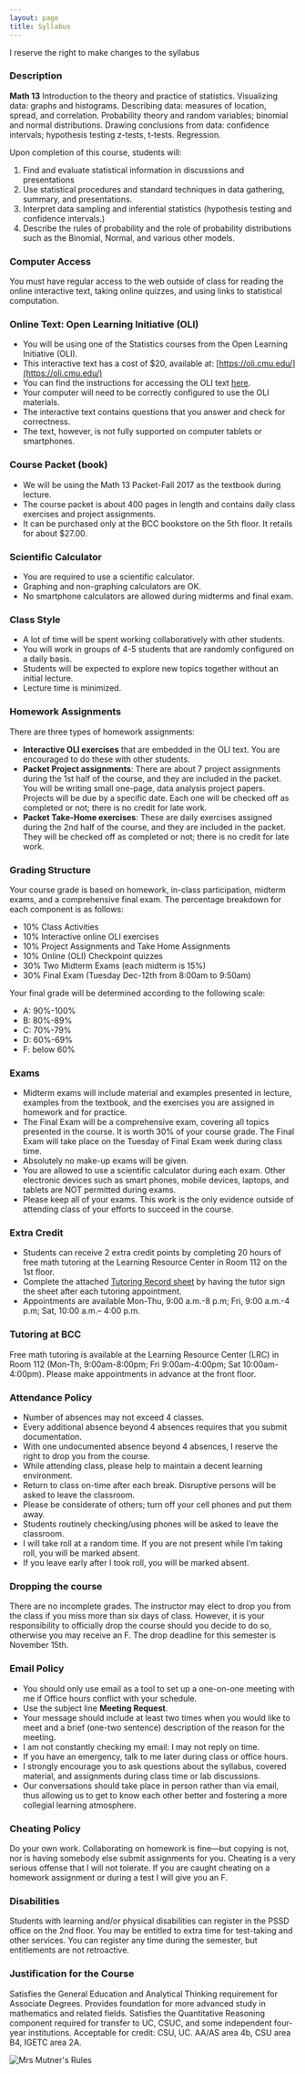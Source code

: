 ```yaml
---
layout: page
title: Syllabus
---
```


<p class="message">
  I reserve the right to make changes to the syllabus
</p>


### Description

__Math 13__ Introduction to the theory and practice of statistics. Visualizing data: graphs and histograms. Describing data: measures of location, spread, and correlation. Probability theory and random variables; binomial and normal distributions. Drawing conclusions from data: confidence intervals; hypothesis testing z-tests, t-tests. Regression.

Upon completion of this course, students will:

1. Find and evaluate statistical information in discussions and presentations
2. Use statistical procedures and standard techniques in data gathering, summary, and presentations.
3. Interpret data sampling and inferential statistics (hypothesis testing and confidence intervals.)
4. Describe the rules of probability and the role of probability distributions such as the Binomial, Normal, and various other models.


### Computer Access

You must have regular access to the web outside of class for reading the online interactive text, taking online quizzes, and using links to statistical computation.



### Online Text: Open Learning Initiative (OLI)

- You will be using one of the Statistics courses from the Open Learning Initiative (OLI).
- This interactive text has a cost of $20, available at: [https://oli.cmu.edu/](https://oli.cmu.edu/)
- You can find the instructions for accessing the OLI text [here](http://gastonsanchez.com/math13/oli).
- Your computer will need to be correctly configured to use the OLI materials.
- The interactive text contains questions that you answer and check for correctness.
- The text, however, is not fully supported on computer tablets or smartphones.



### Course Packet (book)

- We will be using the Math 13 Packet-Fall 2017 as the textbook during lecture.
- The course packet is about 400 pages in length and contains daily class exercises and project assignments.
- It can be purchased only at the BCC bookstore on the 5th floor. It retails for about $27.00.



### Scientific Calculator

- You are required to use a scientific calculator.
- Graphing and non-graphing calculators are OK.
- No smartphone calculators are allowed during midterms and final exam.



### Class Style

- A lot of time will be spent working collaboratively with other students.
- You will work in groups of 4-5 students that are randomly configured on a daily basis.
- Students will be expected to explore new topics together without an initial lecture.
- Lecture time is minimized.



### <a name="hw-policy"></a>Homework Assignments

There are three types of homework assignments:

- __Interactive OLI exercises__ that are embedded in the OLI text. You are encouraged to do these with other students.
- __Packet Project assignments__: There are about 7 project assignments during the 1st half of the course, and they are included in the packet. You will be writing small one-page, data analysis project papers. Projects will be due by a specific date. Each one will be checked off as completed or not; there is no credit for late work.
- __Packet Take-Home exercises__: These are daily exercises assigned during the 2nd half of the course, and they are included in the packet. They will be checked off as completed or not; there is no credit for late work.



### Grading Structure

Your course grade is based on homework, in-class participation, midterm exams, and a comprehensive final exam. The percentage breakdown for each component is as follows:

- 10% Class Activities
- 10% Interactive online OLI exercises
- 10% Project Assignments and Take Home Assignments
- 10% Online (OLI) Checkpoint quizzes
- 30% Two Midterm Exams	 (each midterm is 15%)
- 30% Final Exam (Tuesday Dec-12th from 8:00am to 9:50am)


Your final grade will be determined according to the following scale:

- A: 90%-100%
- B: 80%-89%
- C: 70%-79%
- D: 60%-69%
- F: below 60%



### Exams

- Midterm exams will include material and examples presented in lecture, examples from the textbook, and the exercises you are assigned in homework and for practice. 
- The Final Exam will be a comprehensive exam, covering all topics presented in the course. It is worth 30% of your course grade. The Final Exam will take place on the Tuesday of Final Exam week during class time.
- Absolutely no make-up exams will be given.
- You are allowed to use a scientific calculator during each exam. Other electronic devices such as smart phones, mobile devices, laptops, and tablets are NOT permitted during exams.
- Please keep all of your exams. This work is the only evidence outside of attending class of your efforts to succeed in the course.


### Extra Credit

- Students can receive 2 extra credit points by completing 20 hours of free math tutoring at the Learning Resource Center in Room 112 on the 1st floor.
- Complete the attached [Tutoring Record sheet](../public/LRC-Time-Sheet.pdf) by having the tutor sign the sheet after each tutoring appointment.
- Appointments are available Mon-Thu, 9:00 a.m.-8 p.m; Fri, 9:00 a.m.-4 p.m; Sat, 10:00 a.m.– 4:00 p.m.


### Tutoring at BCC

Free math tutoring is available at the Learning Resource Center (LRC) in Room 112 (Mon-Th, 9:00am-8:00pm; Fri 9:00am-4:00pm; Sat 10:00am-4:00pm). Please make appointments in advance at the front floor.



### <a name="attendance-policy"></a> Attendance Policy

- Number of absences may not exceed 4 classes.
- Every additional absence beyond 4 absences requires that you submit documentation. 
- With one undocumented absence beyond 4 absences, I reserve the right to drop you from the course.
- While attending class, please help to maintain a decent learning environment.
- Return to class on-time after each break. Disruptive persons will be asked to leave the classroom. 
- Please be considerate of others; turn off your cell phones and put them away. 
- Students routinely checking/using phones will be asked to leave the classroom.
- I will take roll at a random time. If you are not present while I’m taking roll, you will be marked absent.
- If you leave early after I took roll, you will be marked absent.


### Dropping the course

There are no incomplete grades. The instructor may elect to drop you from the class if you miss more than six days of class. However, it is your responsibility to officially drop the course should you decide to do so, otherwise you may receive an F. The drop deadline for this semester is November 15th.


### <a name="email-policy"></a>Email Policy

- You should only use email as a tool to set up a one-on-one meeting with me if Office hours conflict with your schedule.
- Use the subject line __Meeting Request__.
- Your message should include at least two times when you would like to meet and a brief (one-two sentence) description of the reason for the meeting.
- I am not constantly checking my email: I may not reply on time.
- If you have an emergency, talk to me later during class or office hours.
- I strongly encourage you to ask questions about the syllabus, covered material, and assignments during class time or lab discussions. 
- Our conversations should take place in person rather than via email, thus allowing us to get to know each other better and fostering a more collegial learning atmosphere.


### Cheating Policy

Do your own work. Collaborating on homework is fine—but copying is not, nor is having somebody else submit assignments for you. Cheating is a very serious offense that I will not tolerate. If you are caught cheating on a homework assignment or during a test I will give you an F.


### Disabilities

Students with learning and/or physical disabilities can register in the PSSD office on the 2nd floor.  You may be entitled to extra time for test-taking and other services.  You can register any time during the semester, but entitlements are not retroactive.



### Justification for the Course

Satisfies the General Education and Analytical Thinking requirement for Associate Degrees. Provides foundation for more advanced study in mathematics and related fields. Satisfies the Quantitative Reasoning component required for transfer to UC, CSUC, and some independent four-year institutions. Acceptable for credit: CSU, UC. AA/AS area 4b, CSU area B4, IGETC area 2A.

![Mrs Mutner's Rules](../public/mrs-mutner-rules.jpg)
